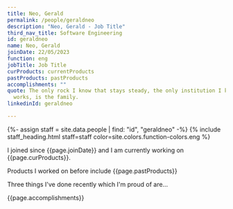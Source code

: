 ```yaml
---
title: Neo, Gerald
permalink: /people/geraldneo
description: "Neo, Gerald - Job Title"
third_nav_title: Software Engineering
id: geraldneo
name: Neo, Gerald
joinDate: 22/05/2023
function: eng
jobTitle: Job Title
curProducts: currentProducts
pastProducts: pastProducts
accomplishments: ""
quote: The only rock I know that stays steady, the only institution I know that
  works, is the family.
linkedinId: geraldneo

---
```


{%- assign staff = site.data.people | find: "id", "geraldneo" -%}
{% include staff_heading.html staff=staff color=site.colors.function-colors.eng %}

<p>I joined since {{page.joinDate}} and I am currently working on {{page.curProducts}}.</p>

<p>Products I worked on before include {{page.pastProducts}}</p>

<p>Three things I've done recently which I'm proud of are...</p>
{{page.accomplishments}}
